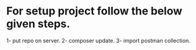 <h1>For setup project follow the below given steps.</h1>

1- put repo on server.
2- composer update.
3- import postman collection.